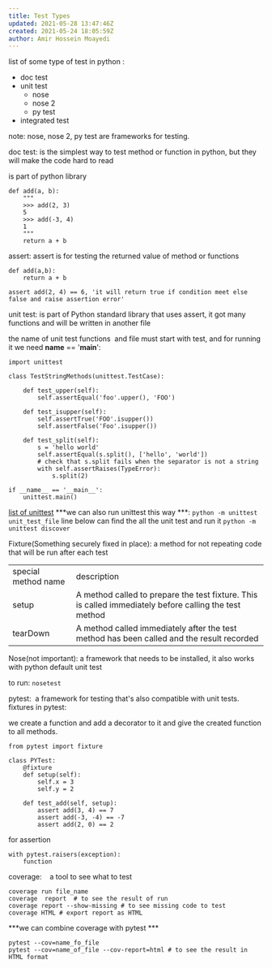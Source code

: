```yaml
---
title: Test Types
updated: 2021-05-28 13:47:46Z
created: 2021-05-24 18:05:59Z
author: Amir Hossein Moayedi
---
```


list of some type of test in python :

- doc test
- unit test
    - nose
    - nose 2
    - py test
- integrated test

note: nose, nose 2, py test are frameworks for testing.

doc test: is the simplest way to test method or function in python, but they will make the code hard to read

is part of python library

```
def add(a, b):
    """
    >>> add(2, 3)
    5
    >>> add(-3, 4)
    1
    """
    return a + b
```

assert: assert is for testing the returned value of method or functions

```
def add(a,b):
    return a + b

assert add(2, 4) == 6, 'it will return true if condition meet else false and raise assertion error'

```

unit test: is part of Python standard library that uses assert, it got many functions and will be written in another file

the name of unit test functions  and file must start with test, and for running it we need __name__ == '__main__':

```
import unittest

class TestStringMethods(unittest.TestCase):

    def test_upper(self):
        self.assertEqual('foo'.upper(), 'FOO')

    def test_isupper(self):
        self.assertTrue('FOO'.isupper())
        self.assertFalse('Foo'.isupper())

    def test_split(self):
        s = 'hello world'
        self.assertEqual(s.split(), ['hello', 'world'])
        # check that s.split fails when the separator is not a string
        with self.assertRaises(TypeError):
            s.split(2)

if __name__ == '__main__':
    unittest.main()
```

[list of unittest](https://docs.python.org/3/library/unittest.html)
***we can also run unittest this way ***:
`python -m unittest unit_test_file`
line below can find the all the unit test and run it
`python -m unittest discover`

Fixture(Something securely fixed in place): a method for not repeating code that will be run after each test

|     |     |
| --- | --- |
| special method name | description |
| setup | A method called to prepare the test fixture. This is called immediately before calling the test method |
| tearDown | A method called immediately after the test method has been called and the result recorded |

Nose(not important): a framework that needs to be installed, it also works with python default unit test

to run:
`nosetest`

pytest:  a framework for testing that's also compatible with unit tests.
fixtures in pytest:

we create a function and add a decorator to it and give the created function to all methods.

```
from pytest import fixture

class PYTest:
    @fixture
    def setup(self):
        self.x = 3
        self.y = 2

    def test_add(self, setup):
        assert add(3, 4) == 7
        assert add(-3, -4) == -7
        assert add(2, 0) == 2
```

for assertion

```
with pytest.raisers(exception):
    function
```

coverage:    a tool to see what to test

```
coverage run file_name
coverage  report  # to see the result of run
coverage report --show-missing # to see missing code to test
coverage HTML # export report as HTML
```

***we can combine coverage with pytest ***

```
pytest --cov=name_fo_file
pytest --cov=name_of_file --cov-report=html # to see the result in HTML format
```